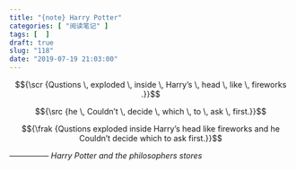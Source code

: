 ```yaml
---
title: "{note} Harry Potter"
categories: [ "阅读笔记" ]
tags: [  ]
draft: true
slug: "118"
date: "2019-07-19 21:03:00"
---
```


$${\scr {Qustions \, exploded \, inside \, Harry’s \, head \, like \, fireworks .}}$$

$${\src {he \, Couldn’t \, decide \, which \, to \, ask \, first.}}$$

$${\frak {Qustions exploded inside Harry’s head like fireworks and he Couldn’t decide which to ask first.}}$$

*————— Harry Potter and the philosophers stores*
